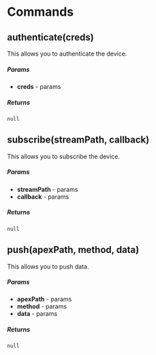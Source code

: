 # Commands

## authenticate(creds)

This allows you to authenticate the device.

##### Params

- **creds** - params

##### Returns 

`null`

## subscribe(streamPath, callback) 

This allows you to subscribe the device.

##### Params

- **streamPath** - params
- **callback** - params

##### Returns 

`null`

## push(apexPath, method, data)

This allows you to push data.

##### Params

- **apexPath** - params
- **method** - params
- **data** - params

##### Returns 

`null`
